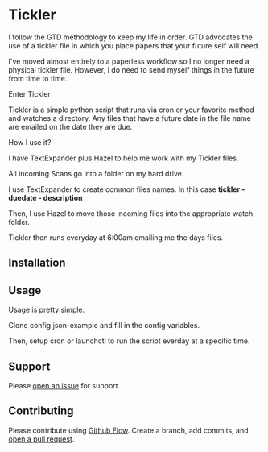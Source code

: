 # Tickler

I follow the GTD methodology to keep my life in order. GTD advocates the use of a tickler file in which you place papers that your future self will need. 

I've moved almost entirely to a paperless workflow so I no longer need a physical tickler file. However, I do need to send myself things in the future from time to time. 

Enter Tickler

Tickler is a simple python script that runs via cron or your favorite method and watches a directory. Any files that have a future date in the file name are emailed on the date they are due. 

How I use it?

I have TextExpander plus Hazel to help me work with my Tickler files.

All incoming Scans go into a folder on my hard drive.

I use TextExpander to create common files names. In this case **tickler - duedate - description**

Then, I use Hazel to move those incoming files into the appropriate watch folder.

Tickler then runs everyday at 6:00am emailing me the days files. 

## Installation


## Usage

Usage is pretty simple. 

Clone config.json-example and fill in the config variables.

Then, setup cron or launchctl to run the script everday at a specific time. 


## Support

Please [open an issue]() for support.

## Contributing

Please contribute using [Github Flow](https://guides.github.com/introduction/flow/). Create a branch, add commits, and [open a pull request](https://github.com/fraction/readme-boilerplate/compare/).
